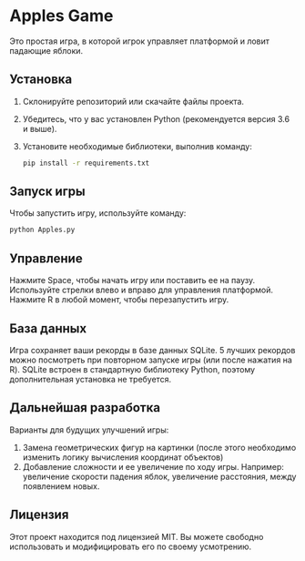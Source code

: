 # Apples Game

Это простая игра, в которой игрок управляет платформой и ловит падающие яблоки. 

## Установка

1. Склонируйте репозиторий или скачайте файлы проекта.
2. Убедитесь, что у вас установлен Python (рекомендуется версия 3.6 и выше).
3. Установите необходимые библиотеки, выполнив команду:

   ```bash
   pip install -r requirements.txt
   ```

## Запуск игры

Чтобы запустить игру, используйте команду:

   ```bash
   python Apples.py
   ```

## Управление

Нажмите Space, чтобы начать игру или поставить ее на паузу.
Используйте стрелки влево и вправо для управления платформой.
Нажмите R в любой момент, чтобы перезапустить игру.

## База данных
Игра сохраняет ваши рекорды в базе данных SQLite. 5 лучших рекордов можно посмотреть при повторном запуске игры (или после нажатия на R). SQLite встроен в стандартную библиотеку Python, поэтому дополнительная установка не требуется.

## Дальнейшая разработка

Варианты для будущих улучшений игры:
   1. Замена геометрических фигур на картинки (после этого необходимо изменить логику вычисления координат объектов)
   2. Добавление сложности и ее увеличение по ходу игры. Например: увеличение скорости падения яблок, увеличение расстояния, между появлением новых.

## Лицензия
Этот проект находится под лицензией MIT. Вы можете свободно использовать и модифицировать его по своему усмотрению.